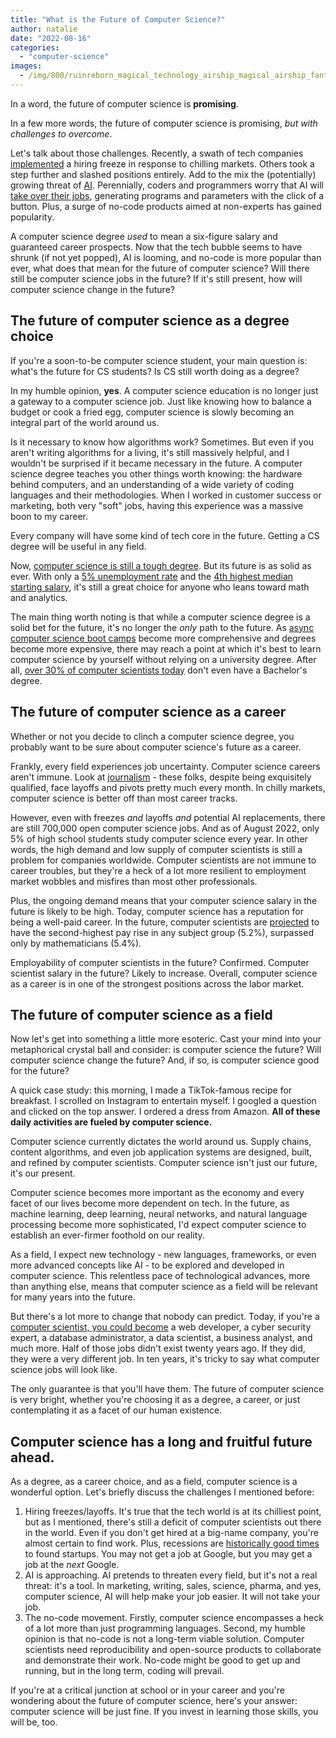 ```yaml
---
title: "What is the Future of Computer Science?"
author: natalie
date: "2022-08-16"
categories:
  - "computer-science"
images:
  - /img/800/ruinreborn_magical_technology_airship_magical_airship_fantasy_194c740d-1f46-4c72-b438-7c35a3d9e1c3_2.png.webp
---
```


In a word, the future of computer science is **promising**.

In a few more words, the future of computer science is promising, _but with challenges to overcome_.

Let's talk about those challenges. Recently, a swath of tech companies [implemented](https://news.yahoo.com/tesla-apple-microsoft-peloton-all-of-tech-companies-hitting-the-brakes-on-hiring-202428628.html) a hiring freeze in response to chilling markets. Others took a step further and slashed positions entirely. Add to the mix the (potentially) growing threat of [AI](https://www.techslang.com/will-programmers-become-obsolete-because-of-ai/). Perennially, coders and programmers worry that AI will [take over their jobs](https://www.techslang.com/will-programmers-become-obsolete-because-of-ai/), generating programs and parameters with the click of a button. Plus, a surge of no-code products aimed at non-experts has gained popularity.

A computer science degree _used_ to mean a six-figure salary and guaranteed career prospects. Now that the tech bubble seems to have shrunk (if not yet popped), AI is looming, and no-code is more popular than ever, what does that mean for the future of computer science? Will there still be computer science jobs in the future? If it's still present, how will computer science change in the future?

## The future of computer science as a degree choice

If you're a soon-to-be computer science student, your main question is: what's the future for CS students? Is CS still worth doing as a degree?

In my humble opinion, **yes**. A computer science education is no longer just a gateway to a computer science job. Just like knowing how to balance a budget or cook a fried egg, computer science is slowly becoming an integral part of the world around us.

Is it necessary to know how algorithms work? Sometimes. But even if you aren't writing algorithms for a living, it's still massively helpful, and I wouldn't be surprised if it became necessary in the future. A computer science degree teaches you other things worth knowing: the hardware behind computers, and an understanding of a wide variety of coding languages and their methodologies. When I worked in customer success or marketing, both very "soft" jobs, having this experience was a massive boon to my career.

Every company will have some kind of tech core in the future. Getting a CS degree will be useful in any field.

Now, [computer science is still a tough degree](/computer-science/is-computer-science-hard/). But its future is as solid as ever. With only a [5% unemployment rate](https://www.newyorkfed.org/research/college-labor-market/index#/outcomes-by-major) and the [4th highest median starting salary](https://www.newyorkfed.org/research/college-labor-market/index#/outcomes-by-major), it's still a great choice for anyone who leans toward math and analytics.

The main thing worth noting is that while a computer science degree is a solid bet for the future, it's no longer the _only_ path to the future. As [async computer science boot camps](http://boot.dev) become more comprehensive and degrees become more expensive, there may reach a point at which it's best to learn computer science by yourself without relying on a university degree. After all, [over 30% of computer scientists today](https://www.zippia.com/computer-scientist-jobs/demographics/) don't even have a Bachelor's degree.

## The future of computer science as a career

Whether or not you decide to clinch a computer science degree, you probably want to be sure about computer science's future as a career.

Frankly, every field experiences job uncertainty. Computer science careers aren't immune. Look at [journalism](https://www.cjr.org/tow_center_reports/more-than-6150-news-workers-laid-off.php) - these folks, despite being exquisitely qualified, face layoffs and pivots pretty much every month. In chilly markets, computer science is better off than most career tracks.

However, even with freezes _and_ layoffs _and_ potential AI replacements, there are still 700,000 open computer science jobs. And as of August 2022, only 5% of high school students study computer science every year. In other words, the high demand and low supply of computer scientists is still a problem for companies worldwide. Computer scientists are not immune to career troubles, but they're a heck of a lot more resilient to employment market wobbles and misfires than most other professionals.

Plus, the ongoing demand means that your computer science salary in the future is likely to be high. Today, computer science has a reputation for being a well-paid career. In the future, computer scientists are [projected](https://www2.staffingindustry.com/Editorial/IT-Staffing-Report/Feb.-3-2022/Starting-salaries-for-computer-sciences-grads-to-rise-5.2-NACE) to have the second-highest pay rise in any subject group (5.2%), surpassed only by mathematicians (5.4%).

Employability of computer scientists in the future? Confirmed. Computer scientist salary in the future? Likely to increase. Overall, computer science as a career is in one of the strongest positions across the labor market.

## The future of computer science as a field

Now let's get into something a little more esoteric. Cast your mind into your metaphorical crystal ball and consider: is computer science the future? Will computer science change the future? And, if so, is computer science good for the future?

A quick case study: this morning, I made a TikTok-famous recipe for breakfast. I scrolled on Instagram to entertain myself. I googled a question and clicked on the top answer. I ordered a dress from Amazon. **All of these daily activities are fueled by computer science.**

Computer science currently dictates the world around us. Supply chains, content algorithms, and even job application systems are designed, built, and refined by computer scientists. Computer science isn't just our future, it's our present.

Computer science becomes more important as the economy and every facet of our lives become more dependent on tech. In the future, as machine learning, deep learning, neural networks, and natural language processing become more sophisticated, I'd expect computer science to establish an ever-firmer foothold on our reality.

As a field, I expect new technology - new languages, frameworks, or even more advanced concepts like AI - to be explored and developed in computer science. This relentless pace of technological advances, more than anything else, means that computer science as a field will be relevant for many years into the future.

But there's a lot more to change that nobody can predict. Today, if you're a [computer scientist, you could become](/computer-science/highest-paying-computer-science-jobs) a web developer, a cyber security expert, a database administrator, a data scientist, a business analyst, and much more. Half of those jobs didn't exist twenty years ago. If they did, they were a very different job. In ten years, it's tricky to say what computer science jobs will look like.

The only guarantee is that you'll have them. The future of computer science is very bright, whether you're choosing it as a degree, a career, or just contemplating it as a facet of our human existence.

## Computer science has a long and fruitful future ahead.

As a degree, as a career choice, and as a field, computer science is a wonderful option. Let's briefly discuss the challenges I mentioned before:

1. Hiring freezes/layoffs. It's true that the tech world is at its chilliest point, but as I mentioned, there's still a deficit of computer scientists out there in the world. Even if you don't get hired at a big-name company, you're almost certain to find work. Plus, recessions are [historically good times](https://republic.com/blog/investor-education/why-startup-investments-might-be-the-best-option-during-a-recession) to found startups. You may not get a job at Google, but you may get a job at the _next_ Google.
2. AI is approaching. AI pretends to threaten every field, but it's not a real threat: it's a tool. In marketing, writing, sales, science, pharma, and yes, computer science, AI will help make your job easier. It will not take your job.
3. The no-code movement. Firstly, computer science encompasses a heck of a lot more than just programming languages. Second, my humble opinion is that no-code is not a long-term viable solution. Computer scientists need reproducibility and open-source products to collaborate and demonstrate their work. No-code might be good to get up and running, but in the long term, coding will prevail.

If you're at a critical junction at school or in your career and you're wondering about the future of computer science, here's your answer: computer science will be just fine. If you invest in learning those skills, you will be, too.
